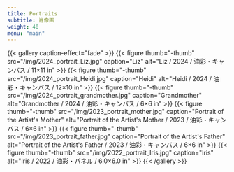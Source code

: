 ```yaml
---
title: Portraits
subtitle: 肖像画
weight: 40
menu: "main"
---
```




{{< gallery caption-effect="fade" >}}
  {{< figure thumb="-thumb" src="/img/2024_portrait_Liz.jpg" caption="Liz" alt="Liz / 2024 / 油彩・キャンバス / 11×11 in" >}}
  {{< figure thumb="-thumb" src="/img/2024_portrait_Heidi.jpg" caption="Heidi" alt="Heidi / 2024 / 油彩・キャンバス / 12×10 in" >}}
  {{< figure thumb="-thumb" src="/img/2024_portrait_grandmother.jpg" caption="Grandmother" alt="Grandmother / 2024 / 油彩・キャンバス / 6×6 in" >}}
  {{< figure thumb="-thumb" src="/img/2023_portrait_mother.jpg" caption="Portrait of the Artist's Mother" alt="Portrait of the Artist's Mother / 2023 / 油彩・キャンバス / 6×6 in" >}}
  {{< figure thumb="-thumb" src="/img/2023_portrait_father.jpg" caption="Portrait of the Artist's Father" alt="Portrait of the Artist's Father / 2023 / 油彩・キャンバス / 6×6 in" >}}
  {{< figure thumb="-thumb" src="/img/2022_portrait_Iris.jpg" caption="Iris" alt="Iris / 2022 / 油彩・パネル / 6.0×6.0 in" >}}
{{< /gallery >}}
